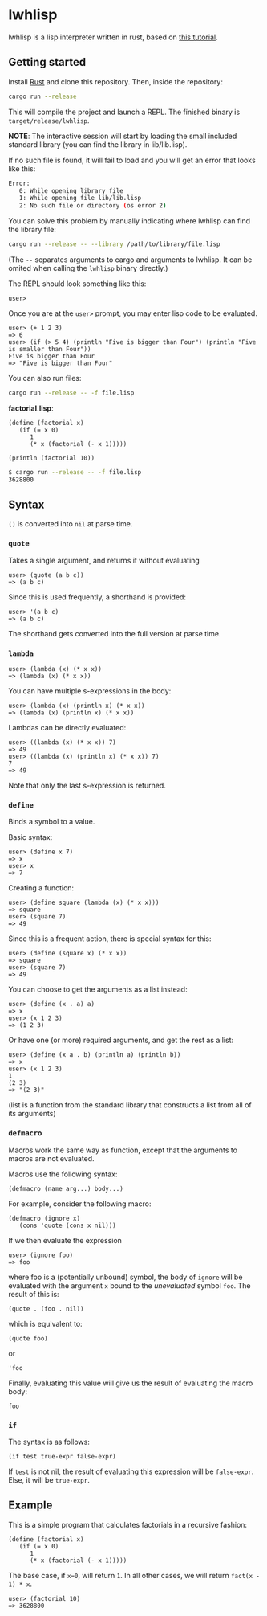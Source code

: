 # lwhlisp
lwhlisp is a lisp interpreter written in rust, based on [this tutorial](https://www.lwh.jp/lisp/index.html "Building LISP").

## Getting started

Install [Rust](https://www.rust-lang.org/ "Rust Programming Language") and clone this repository.
Then, inside the repository:

```sh
cargo run --release
```

This will compile the project and launch a REPL. The finished binary is `target/release/lwhlisp`.

**NOTE**:
The interactive session will start by loading the small included standard library (you can find the library in lib/lib.lisp).

If no such file is found, it will fail to load and you will get an error that looks like this:

```sh
Error: 
   0: While opening library file
   1: While opening file lib/lib.lisp
   2: No such file or directory (os error 2)
```

You can solve this problem by manually indicating where lwhlisp can find the library file:

```sh
cargo run --release -- --library /path/to/library/file.lisp
```
(The `--` separates arguments to cargo and arguments to lwhlisp. It can be omited when calling the `lwhlisp` binary directly.)

The REPL should look something like this:

```common-lisp
user> 
```

Once you are at the `user>` prompt, you may enter lisp code to be evaluated.

```common-lisp
user> (+ 1 2 3)
=> 6
user> (if (> 5 4) (println "Five is bigger than Four") (println "Five is smaller than Four"))
Five is bigger than Four
=> "Five is bigger than Four"
```

You can also run files:

```sh
cargo run --release -- -f file.lisp
```

**factorial.lisp**:

```common-lisp
(define (factorial x)
   (if (= x 0)
      1
      (* x (factorial (- x 1)))))

(println (factorial 10))
```

```sh
$ cargo run --release -- -f file.lisp
3628800
```

## Syntax
`()` is converted into `nil` at parse time.

### `quote`

Takes a single argument, and returns it without evaluating
```common-lisp
user> (quote (a b c))
=> (a b c)
```

Since this is used frequently, a shorthand is provided:
```common-lisp
user> '(a b c)
=> (a b c)
```

The shorthand gets converted into the full version at parse time.

### `lambda`

```common-lisp
user> (lambda (x) (* x x)) 
=> (lambda (x) (* x x))
```

You can have multiple s-expressions in the body:

```common-lisp
user> (lambda (x) (println x) (* x x)) 
=> (lambda (x) (println x) (* x x))
```

Lambdas can be directly evaluated:
```common-lisp
user> ((lambda (x) (* x x)) 7)
=> 49
user> ((lambda (x) (println x) (* x x)) 7)
7
=> 49
```

Note that only the last s-expression is returned.

### `define`

Binds a symbol to a value.

Basic syntax:
```common-lisp
user> (define x 7)
=> x
user> x
=> 7
```

Creating a function:
```common-lisp
user> (define square (lambda (x) (* x x)))
=> square
user> (square 7)
=> 49
```

Since this is a frequent action, there is special syntax for this:
```common-lisp
user> (define (square x) (* x x))
=> square
user> (square 7)
=> 49
```

You can choose to get the arguments as a list instead:
```common-lisp
user> (define (x . a) a)
=> x
user> (x 1 2 3)
=> (1 2 3)
```

Or have one (or more) required arguments, and get the rest as a list:

```common-lisp
user> (define (x a . b) (println a) (println b))
=> x
user> (x 1 2 3)
1
(2 3)
=> "(2 3)"
```

(list is a function from the standard library that constructs a list from all of its arguments)

### `defmacro`

Macros work the same way as function, except that the arguments to macros are not evaluated.

Macros use the following syntax:
```common-lisp
(defmacro (name arg...) body...)
```

For example, consider the following macro:
```common-lisp
(defmacro (ignore x)
   (cons 'quote (cons x nil)))
```

If we then evaluate the expression
```common-lisp
user> (ignore foo) 
=> foo
```
where foo is a (potentially unbound) symbol, the body of `ignore` will be evaluated with the argument `x` bound to the *unevaluated* symbol `foo`.
The result of this is:
```common-lisp
(quote . (foo . nil))
```
which is equivalent to:
```common-lisp
(quote foo)
```
or
```common-lisp
'foo
```

Finally, evaluating this value will give us the result of evaluating the macro body:
```common-lisp
foo
```

### `if`

The syntax is as follows:
```common-lisp
(if test true-expr false-expr)
```

If `test` is not nil, the result of evaluating this expression will be `false-expr`. Else, it will be `true-expr`.

## Example
This is a simple program that calculates factorials in a recursive fashion:
```common-lisp
(define (factorial x)
   (if (= x 0)
      1
      (* x (factorial (- x 1)))))
```

The base case, if `x=0`, will return `1`.
In all other cases, we will return `fact(x - 1) * x`.

```common-lisp
user> (factorial 10) 
=> 3628800
```
